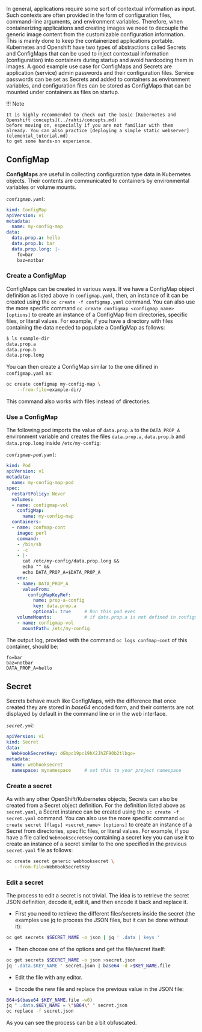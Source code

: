 
In general, applications require some sort of contextual information as input. 
Such contexts are often provided in the form of configuration files, command-line 
arguments, and environment variables. Therefore, when containerizing applications 
and creating images we need to decouple the generic image content from the 
customizable configuration information. This is mainly done to keep the 
containerized applications portable. Kubernetes and Openshift have two types 
of abstractions called Secrets and ConfigMaps that can be used to inject 
contextual information (configuration) into containers during startup and 
avoid hardcoding them in images. A good example use case for ConfigMaps and 
Secrets are application (service) admin passwords and their configuration files. 
Service passwords can be set as Secrets and added to containers as environment 
variables, and configuration files can be stored as ConfigMaps that can be 
mounted under containers as files on startup.

!!! Note

    It is highly recommended to check out the basic [Kubernetes and Openshift concepts](../rahti/concepts.md) 
    before moving on, especially if you are not familiar with them already. You can also practice [deploying a simple static webserver](elemental_tutorial.md) 
    to get some hands-on experience. 

## ConfigMap

**ConfigMaps** are useful in collecting configuration type data in Kubernetes
objects. Their contents are communicated to containers by environmental
variables or volume mounts.

*`configmap.yaml`*:

```yaml
kind: ConfigMap
apiVersion: v1
metadata:
  name: my-config-map
data:
  data.prop.a: hello
  data.prop.b: bar
  data.prop.long: |-
    fo=bar
    baz=notbar
```

### Create a ConfigMap

ConfigMaps can be created in various ways. If we have a ConfigMap object definition 
as listed above in `configmap.yaml`, then, an instance of it can be created using 
the `oc create -f configmap.yaml` command. You can also use the more specific 
command `oc create configmap <configmap_name> [options]` to create an instance 
of a ConfigMap from directories, specific files, or literal values. 
For example, if you have a directory with files containing the data needed to 
populate a ConfigMap as follows: 


```sh
$ ls example-dir
data.prop.a
data.prop.b
data.prop.long
```

You can then create a ConfigMap similar to the one difined in `configmap.yaml` as: 

```sh
oc create configmap my-config-map \
    --from-file=example-dir/
```

This command also works with files instead of directories. 


### Use a ConfigMap

The following pod imports the value of `data.prop.a` to the `DATA_PROP_A`
environment variable and creates the files `data.prop.a`, `data.prop.b` and
`data.prop.long` inside `/etc/my-config`:

*`configmap-pod.yaml`*:

```yaml
kind: Pod
apiVersion: v1
metadata:
  name: my-config-map-pod
spec:
  restartPolicy: Never
  volumes:
  - name: configmap-vol
    configMap:
      name: my-config-map
  containers:
  - name: confmap-cont
    image: perl
    command:
    - /bin/sh
    - -c
    - |-
      cat /etc/my-config/data.prop.long &&
      echo "" &&
      echo DATA_PROP_A=$DATA_PROP_A
    env:
    - name: DATA_PROP_A
      valueFrom:
        configMapKeyRef:
          name: prop-a-config
          key: data.prop.a
          optional: true     # Run this pod even
    volumeMounts:            # if data.prop.a is not defined in configmap
    - name: configmap-vol
      mountPath: /etc/my-config
```

The output log, provided with the command `oc logs confmap-cont` of this container,
should be:

```
fo=bar
baz=notbar
DATA_PROP_A=hello
```

## Secret

Secrets behave much like ConfigMaps, with the difference that once created they are stored in _base64_ encoded form, and their contents are not displayed by default in the command line or in the web interface.

*`secret.yml`*:

```yaml
apiVersion: v1
kind: Secret
data:
  WebHookSecretKey: dGhpc19pc19hX2JhZF90b2tlbgo=
metadata:
  name: webhooksecret
  namespace: mynamespace     # set this to your project namespace
```

### Create a secret

As with any other OpenShift/Kubernetes objects, Secrets can also be created from a Secret object definition. 
For the definition listed above as `secret.yaml`, a Secret instance can be created using 
the `oc create -f secret.yaml` command. You can also use the more specific command `oc create secret [flags] <secret_name> [options]` 
to create an instance of a Secret from directories, specific files, or literal values. 
For example, if you have a file  called `WebHookSecretKey` containing a secret key  you can 
use it to create an instance of a secret similar to the one specified in the previous `secret.yaml` file 
as follows: 

```sh
oc create secret generic webhooksecret \
   --from-file=WebHookSecretKey
```

### Edit a secret

The process to edit a secret is not trivial. The idea is to retrieve the secret JSON definition, decode it, edit it, and then encode it back and replace it.

* First you need to retrieve the different files/secrets inside the secret (the examples use jq to process the JSON files, but it can be done without it):

```sh
oc get secrets $SECRET_NAME -o json | jq ' .data | keys '
```

* Then choose one of the options and get the file/secret itself:

```sh
oc get secrets $SECRET_NAME -o json >secret.json
jq '.data.$KEY_NAME ' secret.json | base64 -d >$KEY_NAME.file
```

* Edit the file with any editor.

* Encode the new file and replace the previous value in the JSON file:

```sh
B64=$(base64 $KEY_NAME.file -w0)
jq " .data.$KEY_NAME = \"$B64\" " secret.json
oc replace -f secret.json
```

As you can see the process can be a bit obfuscated.

